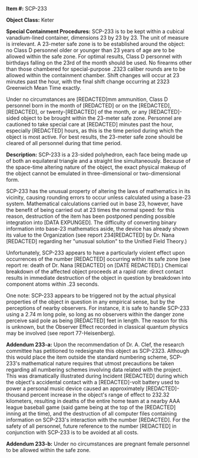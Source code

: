 **Item #:** SCP-233

**Object Class:** Keter

**Special Containment Procedures:** SCP-233 is to be kept within a cubical vanadium-lined container, dimensions 23 by 23 by 23. The unit of measure is irrelevant. A 23-meter safe zone is to be established around the object: no Class D personnel older or younger than 23 years of age are to be allowed within the safe zone. For optimal results, Class D personnel with birthdays falling on the 23rd of the month should be used. No firearms other than those chambered for special-purpose .2323 caliber rounds are to be allowed within the containment chamber. Shift changes will occur at 23 minutes past the hour, with the final shift change occurring at 2323 Greenwich Mean Time exactly.

Under no circumstances are \[REDACTED\]mm ammunition, Class D personnel born in the month of \[REDACTED\] or on the \[REDACTED\], \[REDACTED\], or twenty-\[REDACTED\] of the month, or any \[REDACTED\]-sided object to be brought within the 23-meter safe zone. Personnel are cautioned to take special care at \[REDACTED\] minutes past the hour, especially \[REDACTED\] hours, as this is the time period during which the object is most active. For best results, the 23-meter safe zone should be cleared of all personnel during that time period.

**Description:** SCP-233 is a 23-sided polyhedron, each face being made up of both an equilateral triangle and a straight line simultaneously. Because of the space-time altering nature of the object, the exact physical makeup of the object cannot be emulated in three-dimensional or two-dimensional form.

SCP-233 has the unusual property of altering the laws of mathematics in its vicinity, causing rounding errors to occur unless calculated using a base-23 system. Mathematical calculations carried out in base 23, however, have the benefit of being carried out at 23 times the normal speed: for this reason, destruction of the item has been postponed pending possible integration into \[DATA EXPUNGED\]. The difficulty of converting binary information into base-23 mathematics aside, the device has already shown its value to the Organization (see report 234\[REDACTED\] by Dr. Nana \[REDACTED\] regarding her "unusual solution" to the Unified Field Theory.)

Unfortunately, SCP-233 appears to have a particularly violent effect upon occurrences of the number \[REDACTED\] occurring within its safe zone (see report re: death of Dr. Nana \[REDACTED\] on \[DATE REDACTED\].) Chemical breakdown of the affected object proceeds at a rapid rate: direct contact results in immediate destruction of the object in question by breakdown into component atoms within .23 seconds.

One note: SCP-233 appears to be triggered not by the actual physical properties of the object in question in any empirical sense, but by the perceptions of nearby observers. For instance, it is safe to handle SCP-233 using a 2.74 m long pole, so long as no observers within the danger zone perceive said pole as being \[REDACTED\] feet in length. The reason for this is unknown, but the Observer Effect recorded in classical quantum physics may be involved (see report 77-Heisenberg).

**Addendum 233-a:** Upon the recommendation of Dr. A. Clef, the research committee has petitioned to redesignate this object as SCP-2323. Although this would place the item outside the standard numbering scheme, SCP-233's mathematical nature requires that utmost precautions be taken regarding all numbering schemes involving data related with the project. This was dramatically illustrated during Incident \[REDACTED\] during which the object's accidental contact with a \[REDACTED\]-volt battery used to power a personal music device caused an approximately \[REDACTED\]-thousand percent increase in the object's range of effect to 232.32 kilometers, resulting in deaths of the entire home team at a nearby AAA league baseball game (said game being at the top of the \[REDACTED\] inning at the time), and the destruction of all computer files containing information on SCP-233's interaction with the number \[REDACTED\]. For the safety of all personnel, future reference to the number \[REDACTED\] in conjunction with SCP-233 is to be avoided at all costs.

**Addendum 233-b:** Under no circumstances are pregnant female personnel to be allowed within the safe zone.
